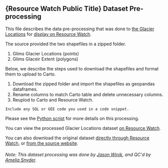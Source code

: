 ## {Resource Watch Public Title} Dataset Pre-processing
This file describes the data pre-processing that was done to [the Glacier Locations](http://glims.colorado.edu/glacierdata/) for [display on Resource Watch](https://resourcewatch.org/data/explore/cli017-Glacier-Extents_replacement?section=All+data&selectedCollection=&zoom=3&lat=0&lng=0&pitch=0&bearing=0&basemap=dark&labels=light&layers=%255B%257B%2522dataset%2522%253A%2522ad218d82-058b-4b8e-b790-44fb6d4b531f%2522%252C%2522opacity%2522%253A1%252C%2522layer%2522%253A%25221ab0f13b-b3cf-46fb-add5-2b802df9a9eb%2522%257D%255D&aoi=&page=1&sort=most-viewed&sortDirection=-1&topics=%255B%2522glacier%2522%255D).

The source provided the two shapefiles in a zipped folder. 

1. Glims Glacier Locations (points)
2. Glims Glaceir Extent (polygons)

Below, we describe the steps used to download the shapefiles and format them to upload to Carto.

1. Download the zipped folder and import the shapefiles as geopandas dataframes.
2. Rename columns to match Carto table and delete unnecessary columns.
3. Reuplod to Carto and Resource Watch.

```
Include any SQL or GEE code you used in a code snippet.
```

Please see the [Python script](https://github.com/resource-watch/data-pre-processing/tree/cli_017_rw1_glacier_locations/cli_017_rw1_glacier_locations) for more details on this processing.

You can view the processed Glacier Locations dataset [on Resource Watch](https://resourcewatch.org/data/explore/cli017-Glacier-Extents_replacement?section=All+data&selectedCollection=&zoom=3&lat=0&lng=0&pitch=0&bearing=0&basemap=dark&labels=light&layers=%255B%257B%2522dataset%2522%253A%2522ad218d82-058b-4b8e-b790-44fb6d4b531f%2522%252C%2522opacity%2522%253A1%252C%2522layer%2522%253A%25221ab0f13b-b3cf-46fb-add5-2b802df9a9eb%2522%257D%255D&aoi=&page=1&sort=most-viewed&sortDirection=-1&topics=%255B%2522glacier%2522%255D).

You can also download the original dataset [directly through Resource Watch](https://wri-public-data.s3.amazonaws.com/resourcewatch/cli_017_glacier_extent.zip), or [from the source website](http://www.glims.org/download/).

###### Note: This dataset processing was done by [Jason Winik](https://www.wri.org/profile/jason-winik), and QC'd by [Amelia Snyder](https://www.wri.org/profile/amelia-snyder).

